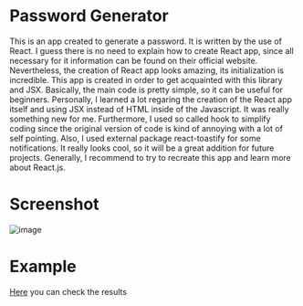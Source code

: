 # Password Generator 

This is an app created to generate a password. It is written by the use of React. I guess there is no need to explain how to create React app, since all necessary for it information can be found on their official website. Nevertheless, the creation of React app looks amazing, its initialization is incredible. This app is created in order to get acquainted with this library and JSX. Basically, the main code is pretty simple, so it can be useful for beginners. Personally, I learned a lot regaring the creation of the React app itself and using JSX instead of HTML inside of the Javascript. It was really something new for me. Furthermore, I used so called hook to simplify coding since the original version of code is kind of annoying with a lot of self pointing. Also, I used external package react-toastify for some notifications. It really looks cool, so it will be a great addition for future projects. Generally, I recommend to try to recreate this app and learn more about React.js.

# Screenshot
![image](https://user-images.githubusercontent.com/93139434/159124884-51169c0e-9b0e-4497-96d1-9be558e63826.png)

# Example
[Here](https://whal3s.github.io/Password-Generator/) you can check the results
